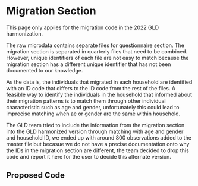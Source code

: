 # Migration Section

This page only applies for the migration code in the 2022 GLD harmonization. 

The raw microdata contains separate files for questionnaire section. The migration section is separated in quarterly files that need to be combined. However, unique identifiers of each file are not easy to match because the migration section has a different unique identifier that has not been documented to our knowledge. 

As the data is, the individuals that migrated in each household are identified with an ID code that differs to the ID code from the rest of the files. A feasible way to identify the individuals in the household that informed about their migration patterns is to match them through other individual characteristic such as age and gender, unfortunately this could lead to imprecise matching when ae or gender are the same within household. 

The GLD team tried to include the information from the migration section into the GLD harmonized version through matching with age and gender and household ID, we ended up with around 800 observations added to the master file but becasue we do not have a precise documentation onto why the IDs in the migration section are different, the team decided to drop this code and report it here for the user to decide this alternate version. 


## Proposed Code



